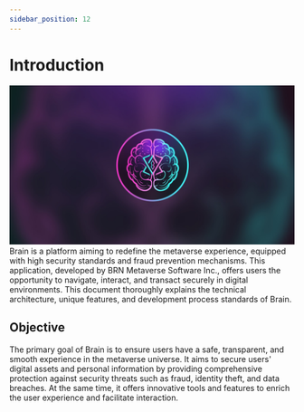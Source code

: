 ```yaml
---
sidebar_position: 12
---
```


# Introduction
![Docs Version Dropdown](imgBrain/brainLogo.png) 
Brain is a platform aiming to redefine the metaverse experience, equipped with high security standards and fraud prevention mechanisms. This application, developed by BRN Metaverse Software Inc., offers users the opportunity to navigate, interact, and transact securely in digital environments. This document thoroughly explains the technical architecture, unique features, and development process standards of Brain.

## Objective
The primary goal of Brain is to ensure users have a safe, transparent, and smooth experience in the metaverse universe. It aims to secure users' digital assets and personal information by providing comprehensive protection against security threats such as fraud, identity theft, and data breaches. At the same time, it offers innovative tools and features to enrich the user experience and facilitate interaction.
